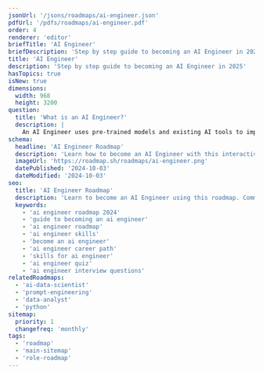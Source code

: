 ```yaml
---
jsonUrl: '/jsons/roadmaps/ai-engineer.json'
pdfUrl: '/pdfs/roadmaps/ai-engineer.pdf'
order: 4
renderer: 'editor'
briefTitle: 'AI Engineer'
briefDescription: 'Step by step guide to becoming an AI Engineer in 2025'
title: 'AI Engineer'
description: 'Step by step guide to becoming an AI Engineer in 2025'
hasTopics: true
isNew: true
dimensions:
  width: 968
  height: 3200
question:
  title: 'What is an AI Engineer?'
  description: |
    An AI Engineer uses pre-trained models and existing AI tools to improve user experiences. They focus on applying AI in practical ways, without building models from scratch. This is different from AI Researchers and ML Engineers, who focus more on creating new models or developing AI theory. The [advantages and disadvantages of AI](https://towardsdatascience.com/advantages-and-disadvantages-of-artificial-intelligence-182a5ef6588c) are key considerations that AI Engineers must understand to effectively implement solutions.
schema:
  headline: 'AI Engineer Roadmap'
  description: 'Learn how to become an AI Engineer with this interactive step by step guide in 2023. We also have resources and short descriptions attached to the roadmap items so you can get everything you want to learn in one place.'
  imageUrl: 'https://roadmap.sh/roadmaps/ai-engineer.png'
  datePublished: '2024-10-03'
  dateModified: '2024-10-03'
seo:
  title: 'AI Engineer Roadmap'
  description: 'Learn to become an AI Engineer using this roadmap. Community driven, articles, resources, guides, interview questions, quizzes for modern backend development.'
  keywords:
    - 'ai engineer roadmap 2024'
    - 'guide to becoming an ai engineer'
    - 'ai engineer roadmap'
    - 'ai engineer skills'
    - 'become an ai engineer'
    - 'ai engineer career path'
    - 'skills for ai engineer'
    - 'ai engineer quiz'
    - 'ai engineer interview questions'
relatedRoadmaps:
  - 'ai-data-scientist'
  - 'prompt-engineering'
  - 'data-analyst'
  - 'python'
sitemap:
  priority: 1
  changefreq: 'monthly'
tags:
  - 'roadmap'
  - 'main-sitemap'
  - 'role-roadmap'
---
```

